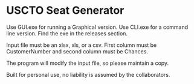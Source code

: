 # USCTO Seat Generator
 
Use GUI.exe for running a Graphical version. Use CLI.exe for a command line version.
Find the exe in the releases section.

Input file must be an xlsx, xls, or a csv.
First column must be CustomerNumber and second column must be Chances.

The program will modify the input file, so please maintain a copy.

Built for personal use, no liability is assumed by the collaborators.
